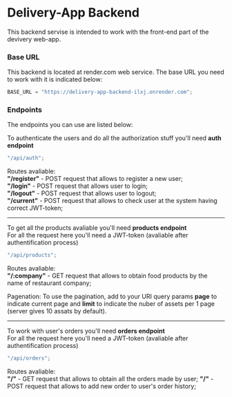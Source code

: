 # Delivery-App Backend

This backend servise is intended to work with the front-end part of the devivery web-app.

### Base URL

This backend is located at render.com web service.
The base URL you need to work with it is indicated below:

```javascript
BASE_URL = "https://delivery-app-backend-ilxj.onrender.com";
```

### Endpoints

The endpoints you can use are listed below:

To authenticate the users and do all the authorization stuff you'll need **auth endpoint**

```javascript
"/api/auth";
```

Routes avaliable:  
**"/register"** - POST request that allows to register a new user;  
**"/login"** - POST request that allows user to login;  
**"/logout"** - POST request that allows user to logout;  
**"/current"** - POST request that allows to check user at the system having correct JWT-token;

---

To get all the products avaliable you'll need **products endpoint**  
For all the request here you'll need a JWT-token (avaliable after authentification process)

```javascript
"/api/products";
```

Routes avaliable:  
**"/:company"** - GET request that allows to obtain food products by the name of restaurant company;

Pagenation:
To use the pagination, add to your URI query params **page** to indicate current page and **limit** to indicate the nuber of assets per 1 page (server gives 10 assats by default).

---

To work with user's orders you'll need **orders endpoint**  
For all the request here you'll need a JWT-token (avaliable after authentification process)

```javascript
"/api/orders";
```

Routes avaliable:  
**"/"** - GET request that allows to obtain all the orders made by user;
**"/"** - POST request that allows to add new order to user's order history;
